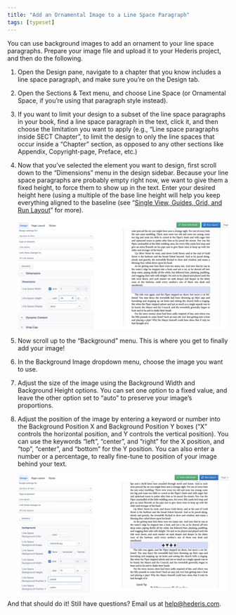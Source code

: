 ```yaml
---
title: "Add an Ornamental Image to a Line Space Paragraph"
tags: [typeset]
---
```

 
<html><body><section data-type="chapter" class="hsecchapter" data-hederis-type="hsecchapter" id="line-space-ornament" data-pi-attrs="id: line-space-ornament; data-tags: typeset;" role="doc-chapter" data-tags="typeset" data-author-name=" " data-book-title=" " title="Add an Ornamental Image to a Line Space Paragraph"><p class="hblkp" data-hederis-type="hblkp" id="p402jhFRw">You can use background images to add an ornament to your line space paragraphs. Prepare your image file and upload it to your Hederis project, and then do the following.</p><ol class="hwprnumlist" data-hederis-type="hwprnumlist" id="p4HBek4jU"><li class="hblkoli" data-hederis-type="hblkoli" id="livmPbQtCo"><p class="hblkoli" data-hederis-type="hblklip" id="pcBUuEXN8">Open the Design pane, navigate to a chapter that you know includes a line space paragraph, and make sure you&#8217;re on the Design tab.</p></li><li class="hblkoli" data-hederis-type="hblkoli" id="livmUaQn4P"><p class="hblkoli" data-hederis-type="hblklip" id="pHqMUMmye">Open the Sections &amp; Text menu, and choose Line Space (or Ornamental Space, if you&#8217;re using that paragraph style instead).</p></li><li class="hblkoli" data-hederis-type="hblkoli" id="lifGeRAeeJ"><p class="hblkoli" data-hederis-type="hblklip" id="p3Azoya3x">If you want to limit your design to a subset of the line space paragraphs in your book, find a line space paragraph in the text, click it, and then choose the limitation you want to apply (e.g., &#8220;Line space paragraphs inside SECT Chapter&#8221;, to limit the design to only the line spaces that occur inside a &#8220;Chapter&#8221; section, as opposed to any other sections like Appendix, Copyright-page, Preface, etc.)</p></li><li class="hblkoli" data-hederis-type="hblkoli" id="liAdBtfz2X"><p class="hblkoli" data-hederis-type="hblklip" id="pQw1M9qjr">Now that you&#8217;ve selected the element you want to design, first scroll down to the &#8220;Dimensions&#8221; menu in the design sidebar. Because your line space paragraphs are probably empty right now, we want to give them a fixed height, to force them to show up in the text. Enter your desired height here (using a multiple of the base line height will help you keep everything aligned to the baseline (see &#8220;<a href="{% link _docs/typeset-view-toolbar.md %}" class="hspana" data-hederis-type="hspana" id="prdzDxf2p">Single View, Guides, Grid, and Run Layout</a>&#8221; for more).</p><img data-hederis-type="hblkimg" class="hblkimg" id="p8kgHj0H2" src="/images/linespace_height.png" data-img-src="/images/linespace_height.png"/></li><li class="hblkoli" data-hederis-type="hblkoli" id="lilzULMYyD"><p class="hblkoli" data-hederis-type="hblklip" id="pSczGTuXs">Now scroll up to the &#8220;Background&#8221; menu. This is where you get to finally add your image!</p></li><li class="hblkoli" data-hederis-type="hblkoli" id="licS1jqb2n"><p class="hblkoli" data-hederis-type="hblklip" id="pneLtnxG1">In the Background Image dropdown menu, choose the image you want to use.</p></li><li class="hblkoli" data-hederis-type="hblkoli" id="liQrnpRuhz"><p class="hblkoli" data-hederis-type="hblklip" id="pZiA8bDQS">Adjust the size of the image using the Background Width and Background Height options. You can set one option to a fixed value, and leave the other option set to &#8220;auto&#8221; to preserve your image&#8217;s proportions.</p></li><li class="hblkoli" data-hederis-type="hblkoli" id="liyJW30VHi"><p class="hblkoli" data-hederis-type="hblklip" id="pJXeoLQgb">Adjust the position of the image by entering a keyword or number into the Background Position X and Background Position Y boxes (&#8220;X&#8221; controls the horizontal position, and Y controls the vertical position). You can use the keywords &#8220;left&#8221;, &#8220;center&#8221;, and &#8220;right&#8221; for the X position, and &#8220;top&#8221;, &#8220;center&#8221;, and &#8220;bottom&#8221; for the Y position. You can also enter a number or a percentage, to really fine-tune to position of your image behind your text.</p><img data-hederis-type="hblkimg" class="hblkimg" id="p52pjSJsH" src="/images/linespace_done.png" data-img-src="/images/linespace_done.png"/></li></ol><p class="hblkp" data-hederis-type="hblkp" id="p5g5lHRS2">And that should do it! Still have questions? Email us at <a href="mailto:help@hederis.com" class="hspana" data-hederis-type="hspana" id="pNUZDcaPh">help@hederis.com</a>. </p></section></body></html>
